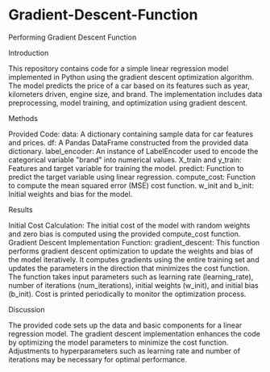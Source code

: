 # Gradient-Descent-Function
Performing Gradient Descent Function

Introduction

This repository contains code for a simple linear regression model implemented in Python using the gradient descent optimization algorithm. The model predicts the price of a car based on its features such as year, kilometers driven, engine size, and brand. The implementation includes data preprocessing, model training, and optimization using gradient descent.

Methods

Provided Code:
data: A dictionary containing sample data for car features and prices.
df: A Pandas DataFrame constructed from the provided data dictionary.
label_encoder: An instance of LabelEncoder used to encode the categorical variable "brand" into numerical values.
X_train and y_train: Features and target variable for training the model.
predict: Function to predict the target variable using linear regression.
compute_cost: Function to compute the mean squared error (MSE) cost function.
w_init and b_init: Initial weights and bias for the model.

Results

Initial Cost Calculation: The initial cost of the model with random weights and zero bias is computed using the provided compute_cost function.
Gradient Descent Implementation
Function: gradient_descent:
This function performs gradient descent optimization to update the weights and bias of the model iteratively.
It computes gradients using the entire training set and updates the parameters in the direction that minimizes the cost function.
The function takes input parameters such as learning rate (learning_rate), number of iterations (num_iterations), initial weights (w_init), and initial bias (b_init).
Cost is printed periodically to monitor the optimization process.

Discussion

The provided code sets up the data and basic components for a linear regression model.
The gradient descent implementation enhances the code by optimizing the model parameters to minimize the cost function.
Adjustments to hyperparameters such as learning rate and number of iterations may be necessary for optimal performance.
